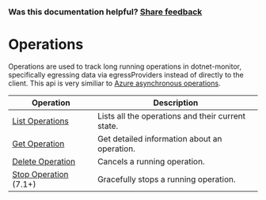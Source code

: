 
### Was this documentation helpful? [Share feedback](https://www.research.net/r/DGDQWXH?src=documentation%2Fapi%2Foperations)

# Operations

Operations are used to track long running operations in dotnet-monitor, specifically egressing data via egressProviders instead of directly to the client. This api is very similiar to [Azure asynchronous operations](https://docs.microsoft.com/en-us/azure/azure-resource-manager/management/async-operations#url-to-monitor-status).

| Operation | Description |
|---|---|
| [List Operations](operations-list.md) | Lists all the operations and their current state. |
| [Get Operation](operations-get.md) | Get detailed information about an operation. |
| [Delete Operation](operations-delete.md) | Cancels a running operation. |
| [Stop Operation](operations-stop.md) (7.1+) | Gracefully stops a running operation. |
